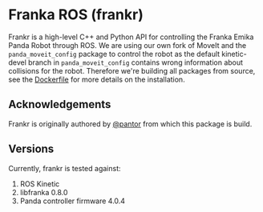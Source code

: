 # Franka ROS (frankr)

Frankr is a high-level C++ and Python API for controlling the Franka Emika Panda Robot through ROS. We are using our own fork of MoveIt and the `panda_moveit_config` package to control the robot as the default kinetic-devel branch in `panda_moveit_config` contains wrong information about collisions for the robot. Therefore we're building all packages from source, see the [Dockerfile](docker/Dockerfile) for more details on the installation. 

## Acknowledgements

Frankr is originally authored by [@pantor](https://github.com/pantor) from which this package is build.

## Versions

Currently, frankr is tested against:

1. ROS Kinetic
1. libfranka 0.8.0
1. Panda controller firmware 4.0.4


